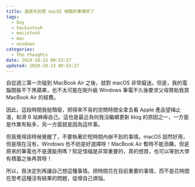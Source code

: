 ```yaml
---
title: 還是先別想 macOS 相關的事情好了
tags:
  - buy
  - hackintosh
  - macintosh
  - mac
  - windows
categories:
  - The thoughts
date: 2020-10-23 00:53:27
updated: 2020-10-23 00:53:27
---
```


自從週三第一次碰到 MacBook Air 之後，就對 macOS 非常癡迷。但是，我的電腦既裝不下黑蘋果，也不太可能在剛升級 Windows 筆電不久後要求父母贊助我買 MacBook Air 的經費。

<!-- more -->

因此，這段時間我挺頹廢，把得來不易的空閒時間全拿去看 Apple 產品望梅止渴，和滑 B 站麻痺自己。這也是最近為何我沒繼續更新 blog 的原因之一，一方面是作業有點多，另一方面就是因為這件事。

但我覺得該時候覺醒了，不要執著於短時間內辦不到的事情。macOS 固然好用，但是現在沒有，Windows 也不妨是好選擇呀！MacBook Air 暫時不能添購，但是原來的筆電也不是還能用嗎？知足惜福是非常重要的，真的想買，也可以等到大學有積蓄之後再買呀！

所以，我決定別再讓自己想這種事情。把時間花在目前重要的事情，而不是花時間在思考這種沒有結果的問題，徒增自己煩惱。
